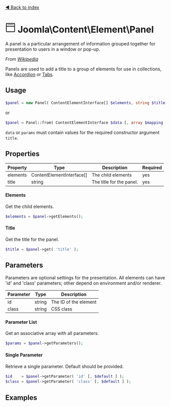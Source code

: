 [◄ Back to index](index.md)
# ![Panel icon](assets/panel-32x32.png) Joomla\Content\Element\Panel

A panel is a particular arrangement of information grouped together for presentation to users in a window or pop-up.

_From [Wikipedia](https://en.wikipedia.org/wiki/Panel_(computer_software))_

Panels are used to add a title to a group of elements for use in collections, like [Accordion](Accordion.md) or
[Tabs](Tabs.md).

## Usage

```php
$panel = new Panel( ContentElementInterface[] $elements, string $title [, array $params ] );
```

or

```php
$panel = Panel::from( ContentElementInterface $data [, array $mapping [, array $params ] ] );
```

`data` or `params` must contain values for the required constructor argument `title`.

## Properties

Property | Type   | Description  | Required
-------- | ------ | ------------ | ----
elements | ContentElementInterface[] | The child elements | yes
title | string | The title for the panel. | yes

#### Elements

Get the child elements.



```php
$elements = $panel->getElements();
```

#### Title

Get the title for the panel.



```php
$title = $panel->get( 'title' );
```

## Parameters

Parameters are optional settings for the presentation.
All elements can have 'id' and 'class' parameters; other depend on environment 
and/or renderer.

Parameter | Type   | Description
--------- | ------ | -----------
id        | string | The ID of the element
class     | string | CSS class

#### Parameter List

Get an associative array with all parameters.

```php
$params = $panel->getParameters();
```

#### Single Parameter

Retrieve a single parameter. Default should be provided.

```php
$id    = $panel->getParameter( 'id' [, $default ] );
$class = $panel->getParameter( 'class' [, $default ] );
```

## Examples

